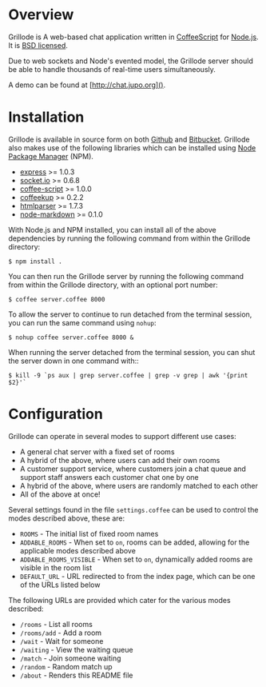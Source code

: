 Overview
========

Grillode is A web-based chat application written in [CoffeeScript] 
for [Node.js]. It is [BSD licensed].

Due to web sockets and Node's evented model, the Grillode server 
should be able to handle thousands of real-time users simultaneously. 

A demo can be found at [http://chat.jupo.org]().

Installation
============

Grillode is available in source form on both [Github] and [Bitbucket].
Grillode also makes use of the following libraries which can be installed 
using [Node Package Manager] (NPM).

  * [express] >= 1.0.3
  * [socket.io] >= 0.6.8
  * [coffee-script] >= 1.0.0
  * [coffeekup] >= 0.2.2
  * [htmlparser] >= 1.7.3
  * [node-markdown] >= 0.1.0

With Node.js and NPM installed, you can install all of the above 
dependencies by running the following command from within the Grillode 
directory:

    $ npm install .

You can then run the Grillode server by running the following command 
from within the Grillode directory, with an optional port number:

    $ coffee server.coffee 8000
    
To allow the server to continue to run detached from the terminal 
session, you can run the same command using `nohup`:

    $ nohup coffee server.coffee 8000 &
    
When running the server detached from the terminal session, you can 
shut the server down in one command with::

    $ kill -9 `ps aux | grep server.coffee | grep -v grep | awk '{print $2}'`

Configuration
=============

Grillode can operate in several modes to support different use cases:

  * A general chat server with a fixed set of rooms
  * A hybrid of the above, where users can add their own rooms
  * A customer support service, where customers join a chat queue and 
    support staff answers each customer chat one by one
  * A hybrid of the above, where users are randomly matched to each other
  * All of the above at once!

Several settings found in the file `settings.coffee` can be used to 
control the modes described above, these are:

  * `ROOMS` - The initial list of fixed room names
  * `ADDABLE_ROOMS` - When set to `on`, rooms can be added, allowing for 
    the applicable modes described above
  * `ADDABLE_ROOMS_VISIBLE` - When set to `on`, dynamically added rooms 
    are visible in the room list
  * `DEFAULT_URL` - URL redirected to from the index page, which can be 
    one of the URLs listed below
  
The following URLs are provided which cater for the various modes described:

  * `/rooms` - List all rooms
  * `/rooms/add` - Add a room
  * `/wait` - Wait for someone
  * `/waiting` - View the waiting queue
  * `/match` - Join someone waiting
  * `/random` - Random match up
  * `/about` - Renders this README file

[CoffeeScript]: http://coffeescript.org/
[Node.js]: http://nodejs.org/
[BSD licensed]: http://www.linfo.org/bsdlicense.html
[Github]: http://github.com/stephenmcd/grillode/
[Bitbucket]: http://bitbucket.org/stephenmcd/grillode/
[Node Package Manager]: http://npmjs.org/
[express]: http://expressjs.com/
[socket.io]: http://socket.io/
[coffee-script]: http://coffeescript.org/
[coffeekup]: http://coffeekup.org/
[htmlparser]: http://github.com/tautologistics/node-htmlparser
[node-markdown]: http://github.com/andris9/node-markdown
